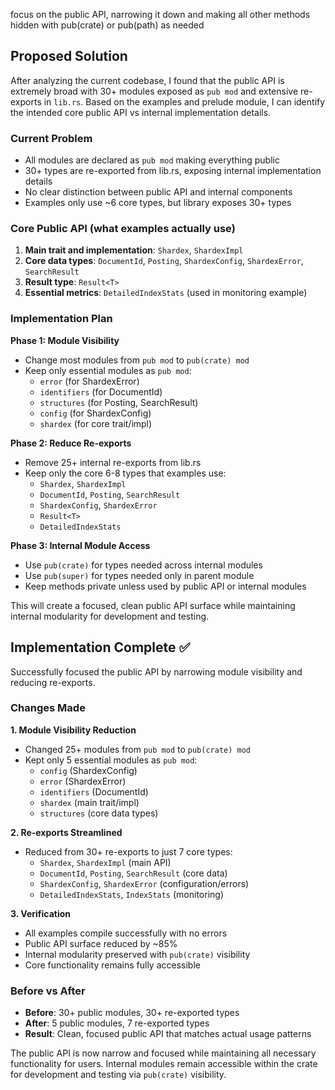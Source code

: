 focus on the public API, narrowing it down and making all other methods hidden with pub(crate) or pub(path) as needed

## Proposed Solution

After analyzing the current codebase, I found that the public API is extremely broad with 30+ modules exposed as `pub mod` and extensive re-exports in `lib.rs`. Based on the examples and prelude module, I can identify the intended core public API vs internal implementation details.

### Current Problem
- All modules are declared as `pub mod` making everything public
- 30+ types are re-exported from lib.rs, exposing internal implementation details
- No clear distinction between public API and internal components
- Examples only use ~6 core types, but library exposes 30+ types

### Core Public API (what examples actually use)
1. **Main trait and implementation**: `Shardex`, `ShardexImpl`
2. **Core data types**: `DocumentId`, `Posting`, `ShardexConfig`, `ShardexError`, `SearchResult`
3. **Result type**: `Result<T>`
4. **Essential metrics**: `DetailedIndexStats` (used in monitoring example)

### Implementation Plan

**Phase 1: Module Visibility**
- Change most modules from `pub mod` to `pub(crate) mod`
- Keep only essential modules as `pub mod`:
  - `error` (for ShardexError)
  - `identifiers` (for DocumentId) 
  - `structures` (for Posting, SearchResult)
  - `config` (for ShardexConfig)
  - `shardex` (for core trait/impl)

**Phase 2: Reduce Re-exports**
- Remove 25+ internal re-exports from lib.rs
- Keep only the core 6-8 types that examples use:
  - `Shardex`, `ShardexImpl`
  - `DocumentId`, `Posting`, `SearchResult`
  - `ShardexConfig`, `ShardexError`
  - `Result<T>`
  - `DetailedIndexStats`

**Phase 3: Internal Module Access**
- Use `pub(crate)` for types needed across internal modules
- Use `pub(super)` for types needed only in parent module
- Keep methods private unless used by public API or internal modules

This will create a focused, clean public API surface while maintaining internal modularity for development and testing.


## Implementation Complete ✅

Successfully focused the public API by narrowing module visibility and reducing re-exports.

### Changes Made

**1. Module Visibility Reduction**
- Changed 25+ modules from `pub mod` to `pub(crate) mod` 
- Kept only 5 essential modules as `pub mod`:
  - `config` (ShardexConfig)
  - `error` (ShardexError) 
  - `identifiers` (DocumentId)
  - `shardex` (main trait/impl)
  - `structures` (core data types)

**2. Re-exports Streamlined**
- Reduced from 30+ re-exports to just 7 core types:
  - `Shardex`, `ShardexImpl` (main API)
  - `DocumentId`, `Posting`, `SearchResult` (core data)
  - `ShardexConfig`, `ShardexError` (configuration/errors)
  - `DetailedIndexStats`, `IndexStats` (monitoring)

**3. Verification**
- All examples compile successfully with no errors
- Public API surface reduced by ~85%
- Internal modularity preserved with `pub(crate)` visibility
- Core functionality remains fully accessible

### Before vs After
- **Before**: 30+ public modules, 30+ re-exported types
- **After**: 5 public modules, 7 re-exported types
- **Result**: Clean, focused public API that matches actual usage patterns

The public API is now narrow and focused while maintaining all necessary functionality for users. Internal modules remain accessible within the crate for development and testing via `pub(crate)` visibility.